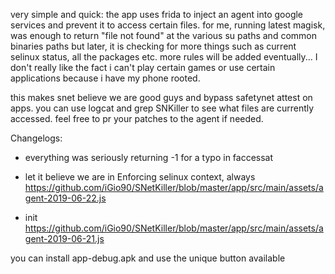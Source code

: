 very simple and quick:
the app uses frida to inject an agent into google services and prevent it to access certain files.
for me, running latest magisk, was enough to return "file not found" at the various su paths and common
binaries paths but later, it is checking for more things such as current selinux status, all the packages etc.
more rules will be added eventually... I don't really like the fact i can't play certain games or
use certain applications because i have my phone rooted.

this makes snet believe we are good guys and bypass safetynet attest on apps.
you can use logcat and grep SNKiller to see what files are currently accessed.
feel free to pr your patches to the agent if needed.

Changelogs:
* everything was seriously returning -1 for a typo in faccessat
* let it believe we are in Enforcing selinux context, always
https://github.com/iGio90/SNetKiller/blob/master/app/src/main/assets/agent-2019-06-22.js

* init
https://github.com/iGio90/SNetKiller/blob/master/app/src/main/assets/agent-2019-06-21.js

you can install app-debug.apk and use the unique button available